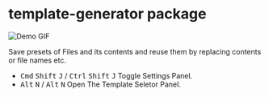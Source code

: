 # template-generator package

![Demo GIF](http://dineshsalunke.in/git/readme_images/template-generator-screenshot.gif)

Save presets of Files and its contents and reuse them by replacing contents or file names etc.
  * <kbd>Cmd</kbd> <kbd>Shift</kbd> <kbd>J</kbd> / <kbd>Ctrl</kbd> <kbd>Shift</kbd> <kbd>J</kbd> Toggle Settings Panel.
  * <kbd>Alt</kbd> <kbd>N</kbd> / <kbd>Alt</kbd> <kbd>N</kbd> Open The Template Seletor Panel.



